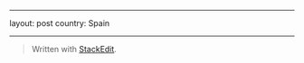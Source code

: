 ----------
layout: post
country: Spain

----------

> Written with [StackEdit](https://stackedit.io/).